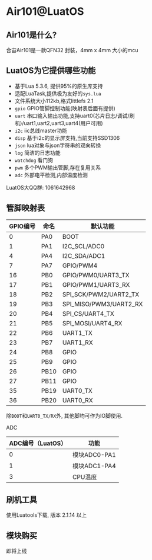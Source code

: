 # Air101@LuatOS

## Air101是什么?

合宙Air101是一款QFN32 封装，4mm x 4mm 大小的mcu

## LuatOS为它提供哪些功能

* 基于Lua 5.3.6, 提供95%的原生库支持
* 适配LuaTask,提供极为友好的`sys.lua`
* 文件系统大小112kb,格式littlefs 2.1
* `gpio` GPIO管脚控制功能(映射表后面有提供)
* `uart` 串口输入输出功能,支持uart0(芯片日志/调试/刷机)/uart1,uart2,uart3,uart4(用户可用)
* `i2c` iic总线master功能
* `disp` 基于i2c的显示屏支持,当前支持SSD1306
* `json` lua对象与json字符串的双向转换
* `log` 简洁的日志功能
* `watchdog` 看门狗
* `pwm` 多个PWM输出管脚,存在复用关系
* `adc` 外部电平检测,内部温度检测

LuatOS大QQ群: 1061642968

## 管脚映射表

| GPIO编号 | 命名 | 默认功能                |
| -------- | ---- | ---------------------- |
| 0        | PA0  | BOOT                   |
| 1        | PA1  | I2C_SCL/ADC0           |
| 4        | PA4  | I2C_SDA/ADC1           |
| 7        | PA7  | GPIO/PWM4              |
| 16       | PB0  | GPIO/PWM0/UART3_TX     |
| 17       | PB1  | GPIO/PWM1/UART3_RX     |
| 18       | PB2  | SPI_SCK/PWM2/UART2_TX  |
| 19       | PB3  | SPI_MISO/PWM3/UART2_RX |
| 20       | PB4  | SPI_CS/UART4_TX        |
| 21       | PB5  | SPI_MOSI/UART4_RX      |
| 22       | PB6  | UART1_TX               |
| 23       | PB7  | UART1_RX               |
| 24       | PB8  | GPIO                   |
| 25       | PB9  | GPIO                   |
| 26       | PB10 | GPIO                   |
| 27       | PB11 | GPIO                   |
| 35       | PB19 | UART0_TX               |
| 36       | PB20 | UART0_RX               |

除`BOOT`和`UART0_TX/RX`外, 其他脚均可作为IO脚使用.

ADC

| ADC编号（LuatOS） | 功能         |
| ----------------- | ------------ |
| 0                 | 模块ADC0-PA1 |
| 1                 | 模块ADC1-PA4 |
| 3                 | CPU温度      |

## 刷机工具

使用Luatools下载, 版本 2.1.14 以上

## 模块购买

即将上线
